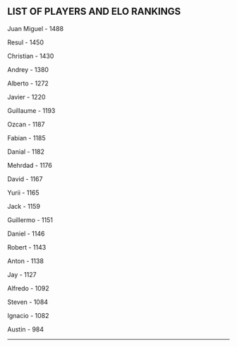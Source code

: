 ## LIST OF PLAYERS AND ELO RANKINGS


Juan Miguel - 1488


Resul - 1450


Christian - 1430


Andrey - 1380


Alberto - 1272


Javier - 1220


Guillaume - 1193


Ozcan - 1187


Fabian - 1185


Danial - 1182


Mehrdad - 1176


David - 1167


Yurii - 1165


Jack - 1159


Guillermo - 1151


Daniel - 1146


Robert - 1143


Anton - 1138


Jay - 1127


Alfredo - 1092


Steven - 1084


Ignacio - 1082


Austin - 984



--------------------------------------------------------------
